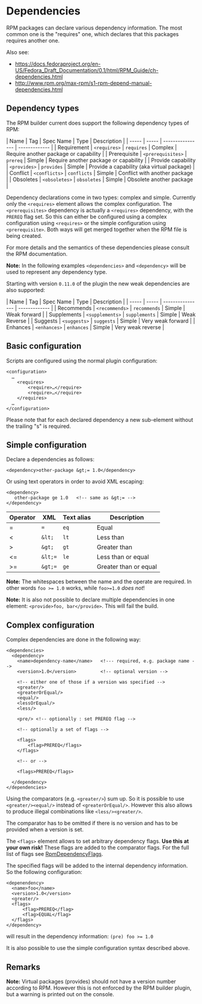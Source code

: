 # Dependencies

RPM packages can declare various dependency information. The most common one is
the "requires" one, which declares that this packages requires another one.

Also see:

 * <https://docs.fedoraproject.org/en-US/Fedora_Draft_Documentation/0.1/html/RPM_Guide/ch-dependencies.html>
 * <http://www.rpm.org/max-rpm/s1-rpm-depend-manual-dependencies.html>

## Dependency types

The RPM builder current does support the following dependency types of RPM:

| Name | Tag | Spec Name | Type | Description |
| ----- | ----- | ---------------- | ------------- |
| Requirement | `<requires>` | `requires` | Complex | Require another package or capability |
| Prerequisite | `<prerequisites>` | `prereq` | Simple | Require another package or capability |
| Provide capability | `<provides>` | `provides` | Simple | Provide a capability (aka virtual package) |
| Conflict | `<conflicts>` | `conflicts` | Simple | Conflict with another package |
| Obsoletes | `<obsoletes>` | `obsoletes` | Simple | Obsolete another package |

Dependency declarations come in two types: complex and simple. Currently only the `<requires>` element
allows the complex configuration. The `<prerequisites>` dependency is actually a `<requires>`
dependency, with the `PREREQ` flag set. So this can either be configured using a complex configuration using `<requires>` or the simple configuration using `<prerequisite>`. Both ways will get merged together when the RPM file is being created. 

For more details and the semantics of these dependencies please consult the RPM documentation.

**Note:** In the following examples `<dependencies>` and `<dependency>` will be used to represent any dependency type.

Starting with version `0.11.0` of the plugin the new weak dependencies are also supported:

| Name | Tag | Spec Name | Type | Description |
| ----- | ----- | ---------------- | ------------- |
| Recommends | `<recommends>` | `recommends` | Simple | Weak forward |
| Supplements | `<supplements>` | `supplements` | Simple | Weak Reverse |
| Suggests | `<suggests>` | `suggests` | Simple | Very weak forward |
| Enhances | `<enhances>` | `enhances` | Simple | Very weak reverse |

## Basic configuration

Scripts are configured using the normal plugin configuration:

    <configuration>
      …
        <requires>
            <require>…</require>
            <require>…</require>
        </requires>
      …
    </configuration>

Please note that for each declared dependency a new sub-element without the trailing "s" is required. 

## Simple configuration

Declare a dependencies as follows:

    <dependency>other-package &gt;= 1.0</dependency>
    
Or using text operators in order to avoid XML escaping:

    <dependency>
       other-package ge 1.0   <!-- same as &gt;= -->
    </dependency>

| Operator | XML     | Text alias | Description           |
|----------|---------|------------|-----------------------|
| =        | `=`     | `eq`       | Equal                 |
| <        | `&lt;`  | `lt`       | Less than             |
| >        | `&gt;`  | `gt`       | Greater than          |
| <=       | `&lt;=` | `le`       | Less than or equal    |
| >=       | `&gt;=` | `ge`       | Greater than or equal |

**Note:** The whitespaces between the name and the operate are required. In other words `foo >= 1.0` works, while `foo>=1.0` _does not_! 

**Note:** It is also not possible to declare multiple dependencies in one element: `<provide>foo, bar</provide>`. This will fail the build.

## Complex configuration

Complex dependencies are done in the following way:

    <dependencies>
      <dependency>
        <name>dependency-name</name>   <!--- required, e.g. package name -->
        <version>1.0</version>         <!-- optional version -->
        
        <!-- either one of those if a version was specified -->
        <greater/>
        <greaterOrEqual/>
        <equal/>
        <lessOrEqual/>
        <less/>
        
        <pre/> <!-- optionally : set PREREQ flag -->
        
        <!-- optionally a set of flags -->
        
        <flags>
            <flag>PREREQ</flags>
        </flags>
        
        <!-- or -->
        
        <flags>PREREQ</flags>
        
      </dependency>
    </dependencies>
    
Using the comparators (e.g. `<greater/>`) sum up. So it is possible to use `<greater/><equal/>` instead
of `<greaterOrEqual/>`. However this also allows to produce illegal combinations like `<less/><greater/>`.

The comparator has to be omitted if there is no version and has to be provided when a version is set. 

The `<flags>` element allows to set arbitrary dependency flags.
**Use this at your own risk!** These flags are added to the comparator flags. For the full list of flags see
[RpmDependencyFlags](apidocs/org/eclipse/packagedrone/utils/rpm/deps/RpmDependencyFlags.html).

The specified flags will be added to the internal dependency information. So the following configuration:

    <depenendency>
      <name>foo</name>
      <version>1.0</version>
      <greater/>
      <flags>
          <flag>PREREQ</flag>
          <flag>EQUAL</flag>
      </flags>
    </dependency>
    
will result in the dependency information: `(pre) foo >= 1.0` 
    
It is also possible to use the simple configuration syntax described above.
    
## Remarks

**Note:** Virtual packages (provides) should not have a version number according to RPM. However this is
not enforced by the RPM builder plugin, but a warning is printed out on the console.
 
